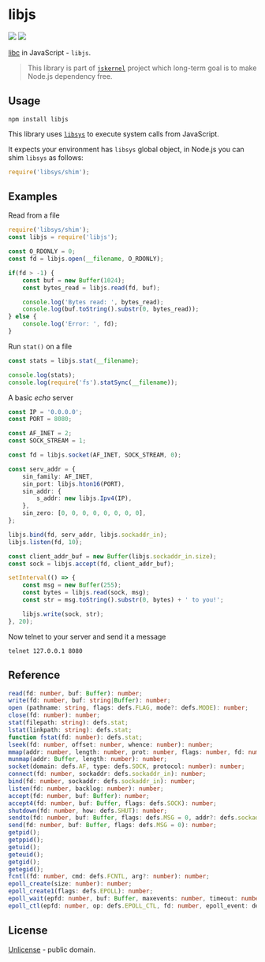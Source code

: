 # libjs

[![][npm-badge]][npm-url] [![][travis-badge]][travis-url]

[libc](https://en.wikipedia.org/wiki/C_standard_library) in JavaScript - `libjs`.

> This library is part of [`jskernel`](http://www.npmjs.com/package/jskernel) project which long-term goal is to make Node.js dependency free.


## Usage

```shell
npm install libjs
```

This library uses [`libsys`](http://www.npmjs.com/package/libsys) to execute system calls from JavaScript.

It expects your environment has `libsys` global object, in Node.js you can shim `libsys` as follows:

```js
require('libsys/shim');
```


## Examples

Read from a file

```ts
require('libsys/shim');
const libjs = require('libjs');

const O_RDONLY = 0;
const fd = libjs.open(__filename, O_RDONLY);

if(fd > -1) {
    const buf = new Buffer(1024);
    const bytes_read = libjs.read(fd, buf);

    console.log('Bytes read: ', bytes_read);
    console.log(buf.toString().substr(0, bytes_read));
} else {
    console.log('Error: ', fd);
}
```

Run `stat()` on a file

```ts
const stats = libjs.stat(__filename);

console.log(stats);
console.log(require('fs').statSync(__filename));
```

A basic *echo* server

```ts
const IP = '0.0.0.0';
const PORT = 8080;

const AF_INET = 2;
const SOCK_STREAM = 1;

const fd = libjs.socket(AF_INET, SOCK_STREAM, 0);

const serv_addr = {
    sin_family: AF_INET,
    sin_port: libjs.hton16(PORT),
    sin_addr: {
        s_addr: new libjs.Ipv4(IP),
    },
    sin_zero: [0, 0, 0, 0, 0, 0, 0, 0],
};

libjs.bind(fd, serv_addr, libjs.sockaddr_in);
libjs.listen(fd, 10);

const client_addr_buf = new Buffer(libjs.sockaddr_in.size);
const sock = libjs.accept(fd, client_addr_buf);

setInterval(() => {
    const msg = new Buffer(255);
    const bytes = libjs.read(sock, msg);
    const str = msg.toString().substr(0, bytes) + ' to you!';

    libjs.write(sock, str);
}, 20);
```

Now telnet to your server and send it a message

```shell
telnet 127.0.0.1 8080
```


## Reference

```ts
read(fd: number, buf: Buffer): number;
write(fd: number, buf: string|Buffer): number;
open (pathname: string, flags: defs.FLAG, mode?: defs.MODE): number;
close(fd: number): number;
stat(filepath: string): defs.stat;
lstat(linkpath: string): defs.stat;
function fstat(fd: number): defs.stat;
lseek(fd: number, offset: number, whence: number): number;
mmap(addr: number, length: number, prot: number, flags: number, fd: number, offset: number): number;
munmap(addr: Buffer, length: number): number;
socket(domain: defs.AF, type: defs.SOCK, protocol: number): number;
connect(fd: number, sockaddr: defs.sockaddr_in): number;
bind(fd: number, sockaddr: defs.sockaddr_in): number;
listen(fd: number, backlog: number): number;
accept(fd: number, buf: Buffer): number;
accept4(fd: number, buf: Buffer, flags: defs.SOCK): number;
shutdown(fd: number, how: defs.SHUT): number;
sendto(fd: number, buf: Buffer, flags: defs.MSG = 0, addr?: defs.sockaddr): number;
send(fd: number, buf: Buffer, flags: defs.MSG = 0): number;
getpid();
getppid();
getuid();
geteuid();
getgid();
getegid();
fcntl(fd: number, cmd: defs.FCNTL, arg?: number): number;
epoll_create(size: number): number;
epoll_create1(flags: defs.EPOLL): number;
epoll_wait(epfd: number, buf: Buffer, maxevents: number, timeout: number): number;
epoll_ctl(epfd: number, op: defs.EPOLL_CTL, fd: number, epoll_event: defs.epoll_event): number;
```



## License

[Unlicense](./LICENSE) - public domain.



[npm-url]: https://www.npmjs.com/package/libjs
[npm-badge]: https://img.shields.io/npm/v/libjs.svg
[travis-url]: https://travis-ci.org/streamich/libjs
[travis-badge]: https://travis-ci.org/streamich/libjs.svg?branch=master

